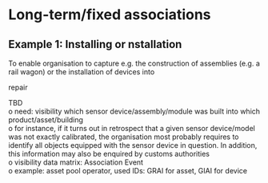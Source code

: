 # Long-term/fixed associations

## Example 1: Installing  or nstallation 

To enable organisation to capture e.g. the construction of assemblies (e.g. a rail wagon) or the installation of devices into 

repair 

TBD  
o need: visibility which sensor device/assembly/module was built into  which product/asset/building  
o for instance, if it turns out in retrospect that a given sensor device/model was not exactly calibrated, the organisation most probably requires to identify all objects equipped with the sensor device in question. In addition, this information may also be enquired by customs authorities  
o visibility data matrix: Association Event  
o example: asset pool operator, used IDs: GRAI for asset, GIAI for device